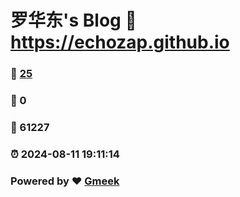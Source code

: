 # 罗华东's Blog :link: https://echozap.github.io 
### :page_facing_up: [25](https://echozap.github.io/tag.html) 
### :speech_balloon: 0 
### :hibiscus: 61227 
### :alarm_clock: 2024-08-11 19:11:14 
### Powered by :heart: [Gmeek](https://github.com/Meekdai/Gmeek)
